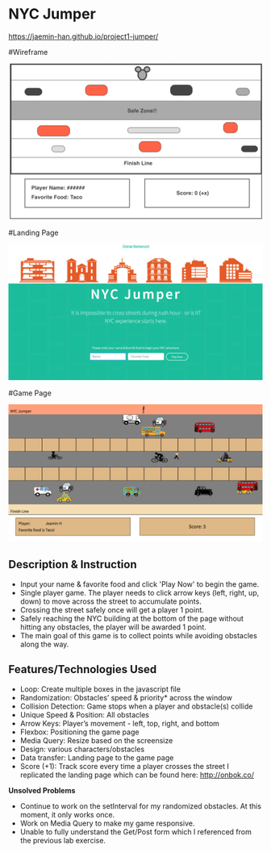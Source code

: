 # NYC Jumper
https://jaemin-han.github.io/project1-jumper/

#Wireframe

![](img/wireframe.png)

#Landing Page

![](img/landing_page.png)

#Game Page

![](img/game_page.png)

## Description & Instruction

- Input your name & favorite food and click 'Play Now' to begin the game.
- Single player game. The player needs to click arrow keys (left, right, up, down) to move across the street to accumulate points.
- Crossing the street safely once will get a player 1 point.
-  Safely reaching the NYC building at the bottom of the page without hitting any obstacles, the player will be awarded 1 point.
- The main goal of this game is to collect points while avoiding obstacles along the way.


## Features/Technologies Used

- Loop: Create multiple boxes in the javascript file
- Randomization: Obstacles’ speed & priority* across the window
- Collision Detection:  Game stops when a player and obstacle(s) collide
- Unique Speed & Position: All obstacles
- Arrow Keys: Player’s movement - left, top, right, and bottom
- Flexbox: Positioning the game page
- Media Query: Resize based on the screensize
- Design: various characters/obstacles
- Data transfer: Landing page to the game page
- Score (+1): Track score every time a player crosses the street
I replicated the landing page which can be found here: http://onbok.co/

**Unsolved Problems**

- Continue to work on the setInterval for my randomized obstacles. At this moment, it only works once.
- Work on Media Query to make my game responsive.
- Unable to fully understand the Get/Post form which I referenced from the previous lab exercise.






